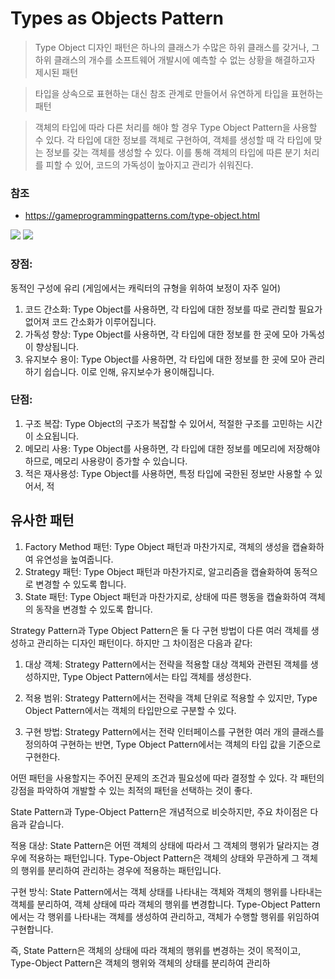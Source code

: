 # Types as Objects Pattern

> Type Object 디자인 패턴은 하나의 클래스가 수많은 하위 클래스를 갖거나, 그 하위 클래스의 개수를 소프트웨어 개발시에 예측할 수 없는 상황을 해결하고자 제시된 패턴

> 타입을 상속으로 표현하는 대신 참조 관계로 만들어서 유연하게 타입을 표현하는 패턴

> 객체의 타입에 따라 다른 처리를 해야 할 경우 Type Object Pattern을 사용할 수 있다. 각 타입에 대한 정보를 객체로 구현하여, 객체를 생성할 때 각 타입에 맞는 정보를 갖는 객체를 생성할 수 있다. 이를 통해 객체의 타입에 따른 분기 처리를 피할 수 있어, 코드의 가독성이 높아지고 관리가 쉬워진다.

### 참조
- https://gameprogrammingpatterns.com/type-object.html

<img src="https://gameprogrammingpatterns.com/images/type-object-subclasses.png">

<img src="https://gameprogrammingpatterns.com/images/type-object-breed.png">


### 장점:
동적인 구성에 유리
(게임에서는 캐릭터의 규형을 위하여 보정이 자주 일어)

1. 코드 간소화: Type Object를 사용하면, 각 타입에 대한 정보를 따로 관리할 필요가 없어져 코드 간소화가 이루어집니다.
2. 가독성 향상: Type Object를 사용하면, 각 타입에 대한 정보를 한 곳에 모아 가독성이 향상됩니다.
3. 유지보수 용이: Type Object를 사용하면, 각 타입에 대한 정보를 한 곳에 모아 관리하기 쉽습니다. 이로 인해, 유지보수가 용이해집니다.

### 단점:
1. 구조 복잡: Type Object의 구조가 복잡할 수 있어서, 적절한 구조를 고민하는 시간이 소요됩니다.
2. 메모리 사용: Type Object를 사용하면, 각 타입에 대한 정보를 메모리에 저장해야 하므로, 메모리 사용량이 증가할 수 있습니다.
3. 적은 재사용성: Type Object를 사용하면, 특정 타입에 국한된 정보만 사용할 수 있어서, 적


## 유사한 패턴
1. Factory Method 패턴: Type Object 패턴과 마찬가지로, 객체의 생성을 캡슐화하여 유연성을 높여줍니다.
2. Strategy 패턴: Type Object 패턴과 마찬가지로, 알고리즘을 캡슐화하여 동적으로 변경할 수 있도록 합니다.
3. State 패턴: Type Object 패턴과 마찬가지로, 상태에 따른 행동을 캡슐화하여 객체의 동작을 변경할 수 있도록 합니다.




Strategy Pattern과 Type Object Pattern은 둘 다 구현 방법이 다른 여러 객체를 생성하고 관리하는 디자인 패턴이다. 하지만 그 차이점은 다음과 같다:

1. 대상 객체: Strategy Pattern에서는 전략을 적용할 대상 객체와 관련된 객체를 생성하지만, Type Object Pattern에서는 타입 객체를 생성한다.

2. 적용 범위: Strategy Pattern에서는 전략을 객체 단위로 적용할 수 있지만, Type Object Pattern에서는 객체의 타입만으로 구분할 수 있다.

3. 구현 방법: Strategy Pattern에서는 전략 인터페이스를 구현한 여러 개의 클래스를 정의하여 구현하는 반면, Type Object Pattern에서는 객체의 타입 값을 기준으로 구현한다.

어떤 패턴을 사용할지는 주어진 문제의 조건과 필요성에 따라 결정할 수 있다. 각 패턴의 강점을 파악하여 개발할 수 있는 최적의 패턴을 선택하는 것이 좋다.



State Pattern과 Type-Object Pattern은 개념적으로 비슷하지만, 주요 차이점은 다음과 같습니다.

적용 대상: State Pattern은 어떤 객체의 상태에 따라서 그 객체의 행위가 달라지는 경우에 적용하는 패턴입니다. Type-Object Pattern은 객체의 상태와 무관하게 그 객체의 행위를 분리하여 관리하는 경우에 적용하는 패턴입니다.

구현 방식: State Pattern에서는 객체 상태를 나타내는 객체와 객체의 행위를 나타내는 객체를 분리하여, 객체 상태에 따라 객체의 행위를 변경합니다. Type-Object Pattern에서는 각 행위를 나타내는 객체를 생성하여 관리하고, 객체가 수행할 행위를 위임하여 구현합니다.

즉, State Pattern은 객체의 상태에 따라 객체의 행위를 변경하는 것이 목적이고, Type-Object Pattern은 객체의 행위와 객체의 상태를 분리하여 관리하
